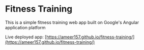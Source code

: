 # Fitness Training

This is a simple fitness training web app built on Google's Angular application platform

Live deployed app: [https://ameer157.github.io/fitness-training/](https://ameer157.github.io/fitness-training/)
